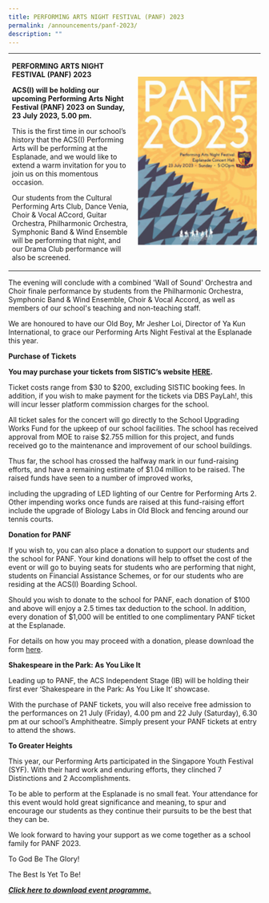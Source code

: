 ```yaml
---
title: PERFORMING ARTS NIGHT FESTIVAL (PANF) 2023
permalink: /announcements/panf-2023/
description: ""
---
```

<table style="width: 100%;">
<tbody>
<tr>
<td style="width: 50%;">
<p><strong>PERFORMING ARTS NIGHT FESTIVAL (PANF) 2023</strong></p>
<p><strong>ACS(I) will be holding our upcoming Performing Arts Night Festival (PANF) 2023 on Sunday, 23 July 2023, 5.00 pm.</strong></p>
<p>This is the first time in our school’s history that the ACS(I) Performing Arts will be performing at the Esplanade, and we would like to extend a warm invitation for you to join us on this momentous occasion.</p>
<p>Our students from the Cultural Performing Arts Club, Dance Venia, Choir &amp; Vocal ACcord, Guitar Orchestra, Philharmonic Orchestra, Symphonic Band &amp; Wind Ensemble will be performing that night, and our Drama Club performance will also be screened.</p>
</td>
<td style="width: 50%;"><img src="/images/Happenings/panf%202023.png" alt="">
</td></tr>
</tbody>
</table>

<p>The evening will conclude with a combined 'Wall of Sound' Orchestra and Choir finale performance by students from the Philharmonic Orchestra, Symphonic Band &amp; Wind Ensemble, Choir &amp; Vocal Accord, as well as members of our school's teaching and non-teaching staff.</p>
<p>We are honoured to have our Old Boy, Mr Jesher Loi, Director of Ya Kun International, to grace our Performing Arts Night Festival at the Esplanade this year.</p>
<p><strong>Purchase of Tickets </strong></p>
<p><strong>You may purchase your tickets from SISTIC’s </strong><strong>website</strong> <a href="https://ticketing.sistic.com.sg/sistic/booking/artsnight0723"><strong>HERE</strong></a><strong>.</strong></p>
<p>Ticket costs range from $30 to $200, excluding SISTIC booking fees. In addition, if you wish to make payment for the tickets via DBS PayLah!, this will incur lesser platform commission charges for the school.</p>
<p>All ticket sales for the concert will go directly to the School Upgrading Works Fund for the upkeep of our school facilities. The school has received approval from MOE to raise $2.755 million for this project, and funds received go to the maintenance and improvement of our school buildings.</p>
<p>Thus far, the school has crossed the halfway mark in our fund-raising efforts, and have a remaining estimate of $1.04 million to be raised. The raised funds have seen to a number of improved works,</p>
<p>including the upgrading of LED lighting of our Centre for Performing Arts 2. Other impending works once funds are raised at this fund-raising effort include the upgrade of Biology Labs in Old Block and fencing around our tennis courts.</p>
<p><strong>Donation for PANF </strong></p>
<p>If you wish to, you can also place a donation to support our students and the school for PANF. Your kind donations will help to offset the cost of the event or will go to buying seats for students who are performing that night, students on Financial Assistance Schemes, or for our students who are residing at the ACS(I) Boarding School.</p>
<p>Should you wish to donate to the school for PANF, each donation of $100 and above will enjoy a 2.5 times tax deduction to the school. In addition, every donation of $1,000 will be entitled to one complimentary PANF ticket at the Esplanade.</p>
<p>For details on how you may proceed with a donation, please download the form <a href="https://sites.acsindep.edu.sg/PANF/PANF%202023%20donation%20form.pdf">here</a>.</p>
<p><strong>Shakespeare in the Park: As You Like It </strong></p>
<p>Leading up to PANF, the ACS Independent Stage (IB) will be holding their first ever ‘Shakespeare in the Park: As You Like It’ showcase.</p>
<p>With the purchase of PANF tickets, you will also receive free admission to the performances on 21 July (Friday), 4.00 pm and 22 July (Saturday), 6.30 pm at our school’s Amphitheatre. Simply present your PANF tickets at entry to attend the shows.</p>
<p><strong>To Greater Heights </strong></p>
<p>This year, our Performing Arts participated in the Singapore Youth Festival (SYF). With their hard work and enduring efforts, they clinched 7 Distinctions and 2 Accomplishments.</p>
<p>To be able to perform at the Esplanade is no small feat. Your attendance for this event would hold great significance and meaning, to spur and encourage our students as they continue their pursuits to be the best that they can be.</p>
<p>We look forward to having your support as we come together as a school family for PANF 2023.</p>
<p>To God Be The Glory!</p>
<p>The Best Is Yet To Be!</p>
<p><a href="/files/Happenings/panf%202023%20programme.pdf"><strong><em>Click here</em></strong><strong><em> to download event programme.</em></strong></a></p>
<p>&nbsp;</p>